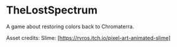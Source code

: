 # TheLostSpectrum
A game about restoring colors back to Chromaterra.

Asset credits:
Slime: [https://rvros.itch.io/pixel-art-animated-slime]